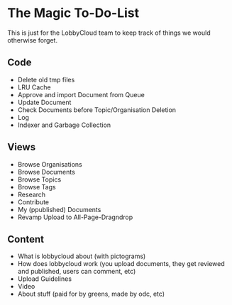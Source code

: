 # The Magic To-Do-List

This is just for the LobbyCloud team to keep track of things we would otherwise forget.

## Code

* Delete old tmp files
* LRU Cache
* Approve and import Document from Queue
* Update Document
* Check Documents before Topic/Organisation Deletion
* Log
* Indexer and Garbage Collection

## Views

* Browse Organisations
* Browse Documents
* Browse Topics
* Browse Tags
* Research
* Contribute
* My (ppublished) Documents
* Revamp Upload to All-Page-Dragndrop

## Content

* What is lobbycloud about (with pictograms)
* How does lobbycloud work (you upload documents, they get reviewed and published, users can comment, etc)
* Upload Guidelines
* Video
* About stuff (paid for by greens, made by odc, etc)
